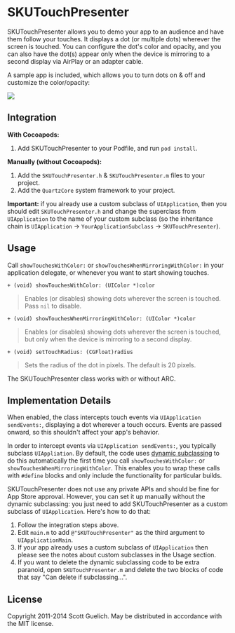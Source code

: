 # SKUTouchPresenter

SKUTouchPresenter allows you to demo your app to an audience and have
them follow your touches. It displays a dot (or multiple dots) wherever
the screen is touched. You can configure the dot's color and opacity,
and you can also have the dot(s) appear only when the device is
mirroring to a second display via AirPlay or an adapter cable.

A sample app is included, which allows you to turn dots on & off and
customize the color/opacity:

![](https://raw.github.com/skue/SKUTouchPresenter/master/SampleApplication/Screenshot.png)


## Integration

**With Cocoapods:**

  1. Add SKUTouchPresenter to your Podfile, and run `pod install`.

**Manually (without Cocoapods):**

  1. Add the `SKUTouchPresenter.h` & `SKUTouchPresenter.m` files to your project.
  2. Add the `QuartzCore` system framework to your project.

**Important:** if you already use a custom subclass of `UIApplication`, then you
should edit `SKUTouchPresenter.h` and change the superclass from `UIApplication` to
the name of your custom subclass (so the inheritance chain is `UIApplication`
-> `YourApplicationSubclass` -> `SKUTouchPresenter`).


## Usage

Call `showTouchesWithColor:` or `showTouchesWhenMirroringWithColor:` in your
application delegate, or whenever you want to start showing touches.

`+ (void) showTouchesWithColor: (UIColor *)color`

> Enables (or disables) showing dots wherever the screen is touched.
> Pass `nil` to disable.

`+ (void) showTouchesWhenMirroringWithColor: (UIColor *)color`

> Enables (or disables) showing dots wherever the screen is touched, but
> only when the device is mirroring to a second display.

`+ (void) setTouchRadius: (CGFloat)radius`

> Sets the radius of the dot in pixels. The default is 20 pixels.

The SKUTouchPresenter class works with or without ARC.


## Implementation Details

When enabled, the class intercepts touch events via `UIApplication sendEvents:`,
displaying a dot wherever a touch occurs. Events are passed onward, so this
shouldn't affect your app's behavior.

In order to intercept events via `UIApplication sendEvents:`, you typically
subclass `UIAppliation`. By default, the code uses [dynamic subclassing][1]
to do this automatically the first time you call `showTouchesWithColor:` or
`showTouchesWhenMirroringWithColor`. This enables you to wrap these
calls with `#define` blocks and only include the functionality for particular builds.

SKUTouchPresenter does not use any private APIs and should be fine for App Store approval.
However, you can set it up manually without the dynamic subclassing: you just need to
add SKUTouchPresenter as a custom subclass of `UIApplication`. Here's how to do that:

  1. Follow the integration steps above.
  1. Edit `main.m` to add `@"SKUTouchPresenter"` as the third argument to `UIApplicationMain`.
  2. If your app already uses a custom subclass of `UIApplication` then please see the
     notes about custom subclasses in the Usage section.
  2. If you want to delete the dynamic subclassing code to be extra paranoid, open
     `SKUTouchPresenter.m` and delete the two blocks of code that say "Can delete if subclassing...".

[1]: https://developer.apple.com/library/ios/documentation/Cocoa/Reference/ObjCRuntimeRef/Reference/reference.html#//apple_ref/c/func/object_setClass

## License

Copyright 2011-2014 Scott Guelich.
May be distributed in accordance with the MIT license.

